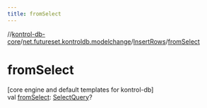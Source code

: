 ```yaml
---
title: fromSelect
---
```

//[kontrol-db-core](../../../index.html)/[net.futureset.kontroldb.modelchange](../index.html)/[InsertRows](index.html)/[fromSelect](from-select.html)



# fromSelect



[core engine and default templates for kontrol-db]\
val [fromSelect](from-select.html): [SelectQuery](../-select-query/index.html)?




